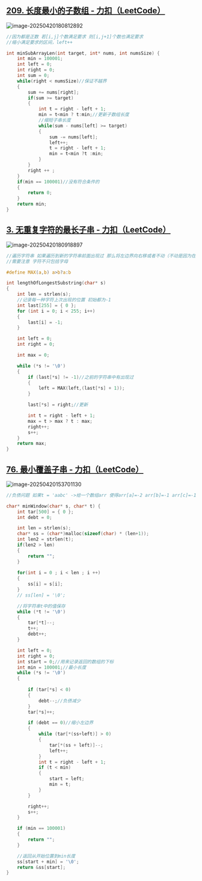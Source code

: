 ## [209. 长度最小的子数组 - 力扣（LeetCode）](https://leetcode.cn/problems/minimum-size-subarray-sum/submissions/623763444/)

![image-20250420180812892](https://ting2.oss-cn-beijing.aliyuncs.com/picture/202504201808011.png)

```C
//因为都是正数 若[i,j]个数满足要求 则[i,j+1]个数也满足要求
//缩小满足要求的区间，left++

int minSubArrayLen(int target, int* nums, int numsSize) {
    int min = 100001;
    int left = 0;
    int right = 0;
    int sum = 0;
    while(right < numsSize)//保证不越界
    {
        sum += nums[right];
        if(sum >= target)
        {
            int t = right - left + 1;
            min = t<min ? t:min;//更新子数组长度
            //缩短子串长度
            while(sum - nums[left] >= target)
            {
                sum -= nums[left];
                left++;
                t = right - left + 1;
                min = t<min ?t :min;
            }
        }
        right ++ ;
    }
    if(min == 100001)//没有符合条件的
    {
        return 0;
    }
    return min;
}
```

## [3. 无重复字符的最长子串 - 力扣（LeetCode）](https://leetcode.cn/problems/longest-substring-without-repeating-characters/)

![image-20250420180918897](https://ting2.oss-cn-beijing.aliyuncs.com/picture/202504201809021.png)

```C
//遍历字符串 如果遍历到新的字符串前面出现过 那么将左边界向右移或者不动（不动是因为在前面出现过的位置不在left到right之间）
//需要注意 字符不只包括字母

#define MAX(a,b) a>b?a:b

int lengthOfLongestSubstring(char* s)
{
    int len = strlen(s);
    //记录每一种字符上次出现的位置 初始都为-1
    int last[255] = { 0 };
    for (int i = 0; i < 255; i++)
    {
        last[i] = -1;
    }

    int left = 0;
    int right = 0;

    int max = 0;

    while (*s != '\0')
    {
        if (last[*s] != -1)//之前的字符串中有出现过
        {
            left = MAX(left,(last[*s] + 1));
        }

        last[*s] = right;//更新

        int t = right - left + 1;
        max = t > max ? t : max;
        right++;
        s++;
    }
    return max;
}
```

## [76. 最小覆盖子串 - 力扣（LeetCode）](https://leetcode.cn/problems/minimum-window-substring/submissions/623932821/)

![image-20250420153701130](https://ting2.oss-cn-beijing.aliyuncs.com/picture/202504201537442.png)

```c
//负债问题 如果t = 'aabc' ->给一个数组arr 使得arr[a]=-2 arr[b]=-1 arr[c]=-1 其他为零

char* minWindow(char* s, char* t) {
    int tar[500] = { 0 };
    int debt = 0;

    int len = strlen(s);
    char* ss = (char*)malloc(sizeof(char) * (len+1));
    int len2 = strlen(t);
    if(len2 > len)
    {
        return ""; 
    }
    
    for(int i = 0 ; i < len ; i ++)
    {
        ss[i] = s[i];
    }
    // ss[len] = '\0';

    //将字符串t中的值保存
    while (*t != '\0')
    {
        tar[*t]--;
        t++;
        debt++;
    }

    int left = 0;
    int right = 0;
    int start = 0;//用来记录返回的数组的下标
    int min = 100001;//最小长度
    while (*s != '\0')
    {
        
        if (tar[*s] < 0)
        {
            debt--;//负债减少
        }
        tar[*s]++;

        if (debt == 0)//缩小左边界
        {
            while (tar[*(ss+left)] > 0)
            {
                tar[*(ss + left)]--;
                left++;
            }
            int t = right - left + 1;
            if (t < min)
            {
                start = left;
                min = t;
            }
        }

        right++;
        s++;
    }

    if (min == 100001)
    {
        return "";
    }

    //返回从开始位置到min长度
    ss[start + min] = '\0';
    return &ss[start];
}
```

